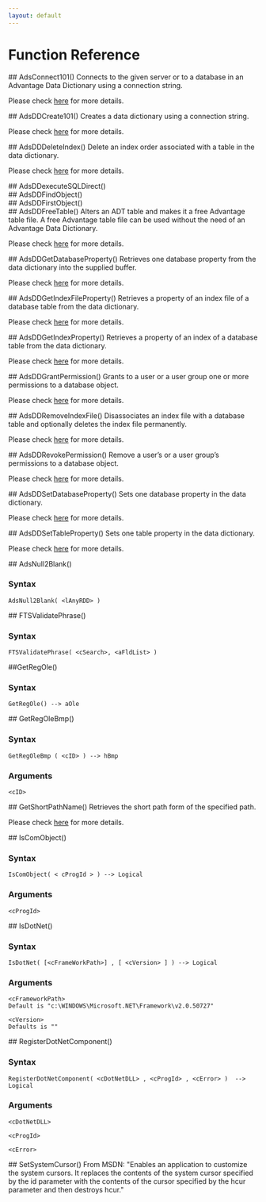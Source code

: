 ```yaml
---
layout: default
---
```

Function Reference
====================

<SECTION ID="adsconnect101">
</SECTION>
## AdsConnect101()
Connects to the given server or to a database in an Advantage Data Dictionary using a connection string.<br>

Please check  <a href="https://devzone.advantagedatabase.com/dz/webhelp/Advantage11/index.html?ace_adsconnect101.htm" target="_blank">here</a> for more details.<br>



<SECTION ID="adsddcreate101">
</SECTION>
## AdsDDCreate101()
Creates a data dictionary using a connection string.<br>

Please check  <a href="https://devzone.advantagedatabase.com/dz/webhelp/Advantage11/index.html?ace_adsddcreate101.htm" target="_blank">here</a> for more details.<br>



<SECTION ID="adsdddeleteindex">
</SECTION>
## AdsDDDeleteIndex()
Delete an index order associated with a table in the data dictionary.<br>

Please check  <a href="https://devzone.advantagedatabase.com/dz/webhelp/Advantage11/index.html?ace_adsdddeleteindex.htm" target="_blank">here</a> for more details.<br>



<SECTION ID="adsddexecutesqldirect">
</SECTION>
## AdsDDexecuteSQLDirect()



<SECTION ID="adsddfindobject">
</SECTION>
## AdsDDFindObject()



<SECTION ID="adsddfirstobject">
</SECTION>
## AdsDDFirstObject()



<SECTION ID="adsddfreetable">
</SECTION>
## AdsDDFreeTable()
Alters an ADT table and makes it a free Advantage table file. A free Advantage table file can be used without the need of an Advantage Data Dictionary.<br>

Please check  <a href="https://devzone.advantagedatabase.com/dz/webhelp/Advantage11/ace_adsddfreetable.htm" target="_blank">here</a> for more details.




<SECTION ID="adsddgetdatabaseproperty">
</SECTION>
## AdsDDGetDatabaseProperty()
Retrieves one database property from the data dictionary into the supplied buffer.<br>

Please check  <a href="https://devzone.advantagedatabase.com/dz/webhelp/Advantage11/index.html?ace_adsddgetdatabaseproperty.htm" target="_blank">here</a> for more details.



<SECTION ID="adsddgetindexfileproperty">
</SECTION>
## AdsDDGetIndexFileProperty()
Retrieves a property of an index file of a database table from the data dictionary.<br>

Please check  <a href="https://devzone.advantagedatabase.com/dz/webhelp/Advantage11/index.html?ace_adsddgetindexfileproperty.htm" target="_blank">here</a> for more details.




<SECTION ID="adsddgetindexproperty">
</SECTION>
## AdsDDGetIndexProperty()
Retrieves a property of an index of a database table from the data dictionary.<br>

Please check  <a href="https://devzone.advantagedatabase.com/dz/webhelp/Advantage11/index.html?ace_adsddgetindexproperty.htm" target="_blank">here</a> for more details.





<SECTION ID="adsddgrantpermission">
</SECTION>
## AdsDDGrantPermission()
Grants to a user or a user group one or more permissions to a database object.<br>

Please check  <a href="https://devzone.advantagedatabase.com/dz/webhelp/Advantage11/index.html?ace_adsddgrantpermission.htm" target="_blank">here</a> for more details.




<SECTION ID="adsddremoveindexfile">
</SECTION>
## AdsDDRemoveIndexFile()
Disassociates an index file with a database table and optionally deletes the index file permanently.<br>

Please check  <a href="https://devzone.advantagedatabase.com/dz/webhelp/Advantage11/index.html?ace_adsddremoveindexfile.htm" target="_blank">here</a> for more details.




<SECTION ID="adsddrevokepermission">
</SECTION>
## AdsDDRevokePermission()
Remove a user’s or a user group’s permissions to a database object.<br>

Please check  <a href="https://devzone.advantagedatabase.com/dz/webhelp/Advantage11/index.html?ace_adsddrevokepermission.htm" target="_blank">here</a> for more details.




<SECTION ID="adsddsetdatabaseproperty">
</SECTION>
## AdsDDSetDatabaseProperty()
Sets one database property in the data dictionary.<br>

Please check  <a href="https://devzone.advantagedatabase.com/dz/webhelp/Advantage11/index.html?ace_adsddsetdatabaseproperty.htm" target="_blank">here</a> for more details.




<SECTION ID="adsddsettableproperty">
</SECTION>
## AdsDDSetTableProperty()
Sets one table property in the data dictionary.<br>

Please check  <a href="https://devzone.advantagedatabase.com/dz/webhelp/Advantage11/index.html?ace_adsddsettableproperty.htm" target="_blank">here</a> for more details.




<SECTION ID="adsnull2blank">
</SECTION>
## AdsNull2Blank()

### Syntax
```
AdsNull2Blank( <lAnyRDD> )
```


<SECTION ID="ftsvalidatephrase">
</SECTION>
## FTSValidatePhrase()

### Syntax
```
FTSValidatePhrase( <cSearch>, <aFldList> )
```



<SECTION ID="getregole">
</SECTION>
##GetRegOle()

### Syntax
```
GetRegOle() --> aOle
```

<SECTION ID="getregolebmp">
</SECTION>
## GetRegOleBmp()

### Syntax
```
GetRegOleBmp ( <cID> ) --> hBmp
```

### Arguments
```
<cID>
```


<SECTION ID="getshortpathname">
</SECTION>
## GetShortPathName()
Retrieves the short path form of the specified path.

Please check  <a href="https://docs.microsoft.com/en-in/windows/win32/api/fileapi/nf-fileapi-getshortpathnamew" target="_blank">here</a> for more details.



<SECTION ID="iscomobject">
</SECTION>
## IsComObject()

### Syntax
```
IsComObject( < cProgId > ) --> Logical
```

### Arguments
```
<cProgId>
```



<SECTION ID="isdotnet">
</SECTION>
## IsDotNet()

### Syntax
```
IsDotNet( [<cFrameWorkPath>] , [ <cVersion> ] ) --> Logical
```

### Arguments
```
<cFrameworkPath>
Default is "c:\WINDOWS\Microsoft.NET\Framework\v2.0.50727"

<cVersion>
Defaults is ""
```



<SECTION ID="registerdotnetcomponent">
</SECTION>
## RegisterDotNetComponent()

### Syntax
```
RegisterDotNetComponent( <cDotNetDLL> , <cProgId> , <cError> )  --> Logical
```

### Arguments
```
<cDotNetDLL>

<cProgId>

<cError>
```


<SECTION ID="setsystemcursor">
</SECTION>
## SetSystemCursor()
From MSDN: "Enables an application to customize the system cursors. It replaces the contents of the system cursor specified by the id parameter with the contents of the cursor specified by the hcur parameter and then destroys hcur."
